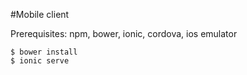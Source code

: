 #Mobile client

Prerequisites: npm, bower, ionic, cordova, ios emulator

```
$ bower install
$ ionic serve
```